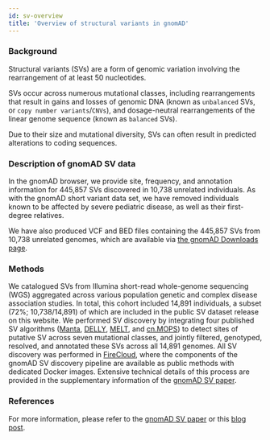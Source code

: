 ```yaml
---
id: sv-overview
title: 'Overview of structural variants in gnomAD'
---
```


### Background

Structural variants (SVs) are a form of genomic variation involving the rearrangement of at least 50 nucleotides.

SVs occur across numerous mutational classes, including rearrangements that result in gains and losses of genomic DNA (known as `unbalanced` SVs, or `copy number variants`/`CNVs`), and dosage-neutral rearrangements of the linear genome sequence (known as `balanced` SVs).

Due to their size and mutational diversity, SVs can often result in predicted alterations to coding sequences.

### Description of gnomAD SV data

In the gnomAD browser, we provide site, frequency, and annotation information for 445,857 SVs discovered in 10,738 unrelated individuals. As with the gnomAD short variant data set, we have removed individuals known to be affected by severe pediatric disease, as well as their first-degree relatives.

We have also produced VCF and BED files containing the 445,857 SVs from 10,738 unrelated genomes, which are available via [the gnomAD Downloads page](https://gnomad.broadinstitute.org/downloads).

### Methods

We catalogued SVs from Illumina short-read whole-genome sequencing (WGS) aggregated across various population genetic and complex disease association studies. In total, this cohort included 14,891 individuals, a subset (72%; 10,738/14,891) of which are included in the public SV dataset release on this website. We performed SV discovery by integrating four published SV algorithms ([Manta](https://www.ncbi.nlm.nih.gov/pubmed/26647377), [DELLY](https://www.ncbi.nlm.nih.gov/pubmed/22962449), [MELT](https://www.ncbi.nlm.nih.gov/pubmed/28855259), and [cn.MOPS](https://www.ncbi.nlm.nih.gov/pubmed/22302147)) to detect sites of putative SV across seven mutational classes, and jointly filtered, genotyped, resolved, and annotated these SVs across all 14,891 genomes. All SV discovery was performed in [FireCloud](https://software.broadinstitute.org/firecloud/), where the components of the gnomAD SV discovery pipeline are available as public methods with dedicated Docker images. Extensive technical details of this process are provided in the supplementary information of the [gnomAD SV paper](https://broad.io/gnomad_sv).

### References

For more information, please refer to the [gnomAD SV paper](https://broad.io/gnomad_sv) or this [blog post](https://gnomad.broadinstitute.org/blog/2019-03-structural-variants-in-gnomad/).
